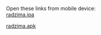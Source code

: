 Open these links from mobile device:<br>
[radzima.ipa](https://app.bitrise.io/app/dad7735308af242c/build/af07bb3e-fe47-4169-b6b6-9fed090af66b/artifact/5fbad559e66781a1/p/3692616aa66b02500c9aeda14d6aa932)

[radzima.apk](https://app.bitrise.io/app/dad7735308af242c/build/af07bb3e-fe47-4169-b6b6-9fed090af66b/artifact/b37e563d3200e11a/p/bf781f466f4075a9980693cf1f0483cb)

